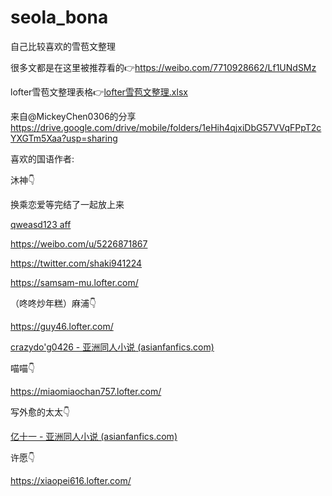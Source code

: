 # seola_bona
自己比较喜欢的雪苞文整理

很多文都是在这里被推荐看的👉https://weibo.com/7710928662/Lf1UNdSMz

lofter雪苞文整理表格👉[lofter雪苞文整理.xlsx](https://1drv.ms/x/s!AjgJYtLb_54mknC13xj3HVNDuCEg?e=unK4yw)

来自@MickeyChen0306的分享 https://drive.google.com/drive/mobile/folders/1eHih4qjxiDbG57VVqFPpT2cYXGTm5Xaa?usp=sharing



喜欢的国语作者:



沐神👇

换乘恋爱等完结了一起放上来

[qweasd123  aff](https://www.asianfanfics.com/profile/u/qweasd123)

https://weibo.com/u/5226871867

https://twitter.com/shaki941224

https://samsam-mu.lofter.com/



（咚咚炒年糕）麻浦👇

https://guy46.lofter.com/

[crazydo'g0426 - 亚洲同人小说 (asianfanfics.com)](https://www.asianfanfics.com/profile/u/crazydog0426)





喵喵👇

https://miaomiaochan757.lofter.com/



写外愈的太太👇

[亿十一 - 亚洲同人小说 (asianfanfics.com)](https://www.asianfanfics.com/profile/u/YiEleven)



许愿👇

https://xiaopei616.lofter.com/
